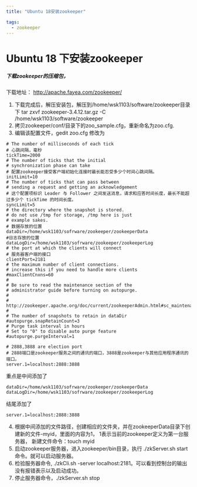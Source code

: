 ```yaml
---
title: "Ubuntu 18安装zookeeper"

tags:
  - zookeeper
---
```



# Ubuntu 18 下安装zookeeper
##### 下载zookeeper的压缩包，
下载地址： http://apache.fayea.com/zookeeper/
1. 下载完成后，解压安装包，解压到/home/wsk1103/software/zookeeper目录下
tar zxvf zookeeper-3.4.12.tar.gz -C /home/wsk1103/software/zookeeper
2. 拷贝zookeeper/conf/目录下的zoo_sample.cfg，重新命名为zoo.cfg.
3. 编辑该配置文件，gedit zoo.cfg 修改为

```
# The number of milliseconds of each tick
# 心跳间隔，毫秒
tickTime=2000
# The number of ticks that the initial
# synchronization phase can take
# 配置zookeeper接受客户端初始化连接时最长能忍受多少个时间心跳间隔。
initLimit=10
# The number of ticks that can pass between
# sending a request and getting an acknowledgement
# 这个配置项标识 Leader 与 Follower 之间发送消息，请求和应答时间长度，最长不能超过多少个 tickTime 的时间长度。
syncLimit=5
# the directory where the snapshot is stored.
# do not use /tmp for storage, /tmp here is just
# example sakes.
# 数据存放的位置
dataDir=/home/wsk1103/sofrware/zookeeper/zookeeperData
#日志存放的位置
dataLogDir=/home/wsk1103/sofrware/zookeeper/zookeeperLog
# the port at which the clients will connect
# 服务器客户端的接口
clientPort=2181
# the maximum number of client connections.
# increase this if you need to handle more clients
#maxClientCnxns=60
#
# Be sure to read the maintenance section of the
# administrator guide before turning on autopurge.
#
# http://zookeeper.apache.org/doc/current/zookeeperAdmin.html#sc_maintenance
#
# The number of snapshots to retain in dataDir
#autopurge.snapRetainCount=3
# Purge task interval in hours
# Set to "0" to disable auto purge feature
#autopurge.purgeInterval=1

# 2888,3888 are election port
# 2888端口是zookeeper服务之间的通讯的端口，3888是zookeeper与其他应用程序通讯的端口。
server.1=localhost:2888:3888
```
重点是中间添加了
```
dataDir=/home/wsk1103/sofrware/zookeeper/zookeeperData
dataLogDir=/home/wsk1103/sofrware/zookeeper/zookeeperLog
```
结尾添加了
```
server.1=localhost:2888:3888
```
4. 根据中间添加的文件路径，创建相应的文件夹，并在zookeeperData目录下创建新的文件-myid，里面的内容为1，
1表示当前的zookeeper定义为第一台服务器，
新建文件命令：touch myid
5. 启动zookeeper服务器，进入zookeeper/bin目录，执行 ./zkServer.sh start 命令。就可以启动服务器。
6. 检验服务器命令, ./zkCli.sh -server localhost:2181。可以看到控制台的输出没有报错表示以及启动成功。
7. 停止服务器命令，./zkServer.sh stop     